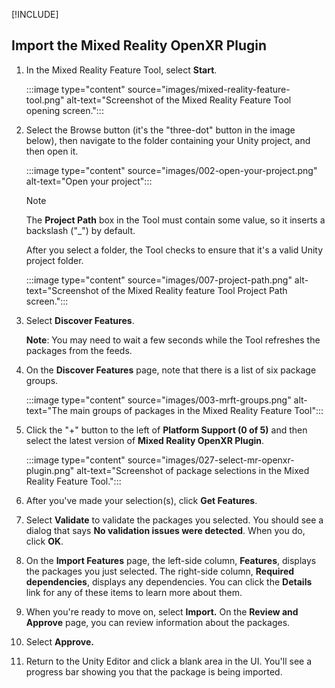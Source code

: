 [!INCLUDE[](./download-mrft.md)]

## Import the Mixed Reality OpenXR Plugin

1. In the Mixed Reality Feature Tool, select **Start**.

    :::image type="content" source="images/mixed-reality-feature-tool.png" alt-text="Screenshot of the Mixed Reality Feature Tool opening screen.":::

1. Select the Browse button (it's the "three-dot" button in the image below), then navigate to the folder containing your Unity project, and then open it.

    :::image type="content" source="images/002-open-your-project.png" alt-text="Open your project":::
     
    > [!NOTE]
    > The **Project Path** box in the Tool must contain some value, so it inserts a backslash ("\_") by default.

    After you select a folder, the Tool checks to ensure that it's a valid Unity project folder.

    :::image type="content" source="images/007-project-path.png" alt-text="Screenshot of the Mixed Reality feature Tool Project Path screen.":::
  
1. Select **Discover Features**.

    **Note**: You may need to wait a few seconds while the Tool refreshes the packages from the feeds.

1. On the **Discover Features** page, note that there is a list of six package groups.

    :::image type="content" source="images/003-mrft-groups.png" alt-text="The main groups of packages in the Mixed Reality Feature Tool":::

1. Click the "+" button to the left of **Platform Support (0 of 5)** and then select the latest version of **Mixed Reality OpenXR Plugin**.
 
     :::image type="content" source="images/027-select-mr-openxr-plugin.png" alt-text="Screenshot of package selections in the Mixed Reality Feature Tool.":::

1. After you've made your selection(s), click **Get Features**.
1. Select **Validate** to validate the packages you selected. You should see a dialog that says **No validation issues were detected**. When you do, click **OK**.
1. On the **Import Features** page, the left-side column, **Features**, displays the packages you just selected. The right-side column, **Required dependencies**, displays any dependencies. You can click the **Details** link for any of these items to learn more about them.
1. When you're ready to move on, select **Import.** On the **Review and Approve** page, you can review information about the packages.
1. Select **Approve.**
1. Return to the Unity Editor and click a blank area in the UI. You'll see a progress bar showing you that the package is being imported.
